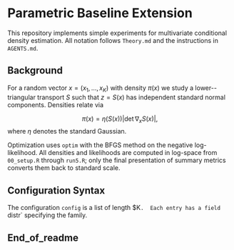 # Parametric Baseline Extension

This repository implements simple experiments for multivariate conditional density estimation.
All notation follows `Theory.md` and the instructions in `AGENTS.md`.

## Background

For a random vector $x = (x_1,\ldots,x_K)$ with density $\pi(x)$ we study a
lower--triangular transport $S$ such that $z = S(x)$ has independent standard
normal components.  Densities relate via

$$\pi(x) = \eta(S(x)) |\det \nabla_x S(x)|,$$
where $\eta$ denotes the standard Gaussian.

Optimization uses `optim` with the BFGS method on the negative log-likelihood.
All densities and likelihoods are computed in log-space from `00_setup.R`
through `run5.R`; only the final presentation of summary metrics converts them
back to standard scale.

## Configuration Syntax

The configuration `config` is a list of length $K`.  Each entry has a field
`distr` specifying the family.  

## End_of_readme

